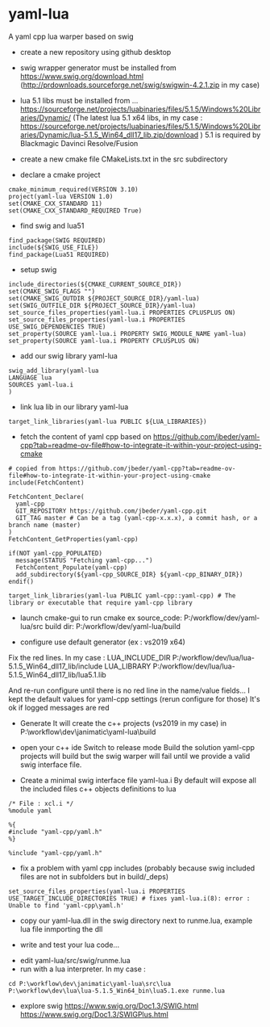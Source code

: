 # yaml-lua
 A yaml cpp lua warper based on swig

* create a new repository using github desktop

* swig wrapper generator must be installed from
https://www.swig.org/download.html (http://prdownloads.sourceforge.net/swig/swigwin-4.2.1.zip in my case)

* lua 5.1 libs must be installed from ...
https://sourceforge.net/projects/luabinaries/files/5.1.5/Windows%20Libraries/Dynamic/ 
(The latest lua 5.1 x64 libs, in my case :  https://sourceforge.net/projects/luabinaries/files/5.1.5/Windows%20Libraries/Dynamic/lua-5.1.5_Win64_dll17_lib.zip/download )
5.1 is required by Blackmagic Davinci Resolve/Fusion

* create a new cmake file CMakeLists.txt in the src subdirectory
- declare a cmake project
```
cmake_minimum_required(VERSION 3.10)
project(yaml-lua VERSION 1.0)
set(CMAKE_CXX_STANDARD 11)
set(CMAKE_CXX_STANDARD_REQUIRED True)
```

- find swig and lua51
```
find_package(SWIG REQUIRED)
include(${SWIG_USE_FILE})
find_package(Lua51 REQUIRED)
```

- setup swig
```
include_directories(${CMAKE_CURRENT_SOURCE_DIR})
set(CMAKE_SWIG_FLAGS "")
set(CMAKE_SWIG_OUTDIR ${PROJECT_SOURCE_DIR}/yaml-lua)
set(SWIG_OUTFILE_DIR ${PROJECT_SOURCE_DIR}/yaml-lua)
set_source_files_properties(yaml-lua.i PROPERTIES CPLUSPLUS ON)
set_source_files_properties(yaml-lua.i PROPERTIES USE_SWIG_DEPENDENCIES TRUE)
set_property(SOURCE yaml-lua.i PROPERTY SWIG_MODULE_NAME yaml-lua)
set_property(SOURCE yaml-lua.i PROPERTY CPLUSPLUS ON)
```

- add our swig library yaml-lua
```
swig_add_library(yaml-lua 
LANGUAGE lua 
SOURCES yaml-lua.i
)
```

- link lua lib in our library yaml-lua
```
target_link_libraries(yaml-lua PUBLIC ${LUA_LIBRARIES})
```

- fetch the content of yaml cpp based on https://github.com/jbeder/yaml-cpp?tab=readme-ov-file#how-to-integrate-it-within-your-project-using-cmake
```
# copied from https://github.com/jbeder/yaml-cpp?tab=readme-ov-file#how-to-integrate-it-within-your-project-using-cmake
include(FetchContent)

FetchContent_Declare(
  yaml-cpp
  GIT_REPOSITORY https://github.com/jbeder/yaml-cpp.git
  GIT_TAG master # Can be a tag (yaml-cpp-x.x.x), a commit hash, or a branch name (master)
)
FetchContent_GetProperties(yaml-cpp)

if(NOT yaml-cpp_POPULATED)
  message(STATUS "Fetching yaml-cpp...")
  FetchContent_Populate(yaml-cpp)
  add_subdirectory(${yaml-cpp_SOURCE_DIR} ${yaml-cpp_BINARY_DIR})
endif()

target_link_libraries(yaml-lua PUBLIC yaml-cpp::yaml-cpp) # The library or executable that require yaml-cpp library
```

* launch cmake-gui to run cmake
ex 
source_code: P:/workflow/dev/yaml-lua/src
build dir: P:/workflow/dev/yaml-lua/build

* configure
use default generator (ex : vs2019  x64)

Fix the red lines. 
In my case :
LUA_INCLUDE_DIR P:/workflow/dev/lua/lua-5.1.5_Win64_dll17_lib/include
LUA_LIBRARY P:/workflow/dev/lua/lua-5.1.5_Win64_dll17_lib/lua5.1.lib

And re-run configure until there is no red line in the name/value fields...
I kept the default values for yaml-cpp settings (rerun configure for those)
It's ok if logged messages are red

* Generate
It will create the c++ projects (vs2019 in my case) in P:\workflow\dev\janimatic\yaml-lua\build

* open your c++ ide
Switch to release mode
Build the solution
yaml-cpp projects will build
but the swig warper will fail until we provide a valid swig interface file.

* Create a minimal swig interface file yaml-lua.i
By default will expose all the included files c++ objects definitions to lua
```
/* File : xcl.i */
%module yaml

%{
#include "yaml-cpp/yaml.h"
%}

%include "yaml-cpp/yaml.h"
```

* fix a problem with yaml cpp includes (probably because swig included files are not in subfolders but in build/_deps)
```
set_source_files_properties(yaml-lua.i PROPERTIES USE_TARGET_INCLUDE_DIRECTORIES TRUE) # fixes yaml-lua.i(8): error : Unable to find 'yaml-cpp\yaml.h'
```

* copy our yaml-lua.dll in the swig directory
next to runme.lua, example lua file inmporting the dll

* write and test your lua code...
- edit yaml-lua/src/swig/runme.lua
- run with a lua interpreter. In my case :
```
cd P:\workflow\dev\janimatic\yaml-lua\src\lua
P:\workflow\dev\lua\lua-5.1.5_Win64_bin\lua5.1.exe runme.lua
```

* explore swig
https://www.swig.org/Doc1.3/SWIG.html
https://www.swig.org/Doc1.3/SWIGPlus.html


